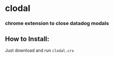# clodal
### chrome extension to close datadog modals

## How to Install:
Just download and run `clodal.crx`